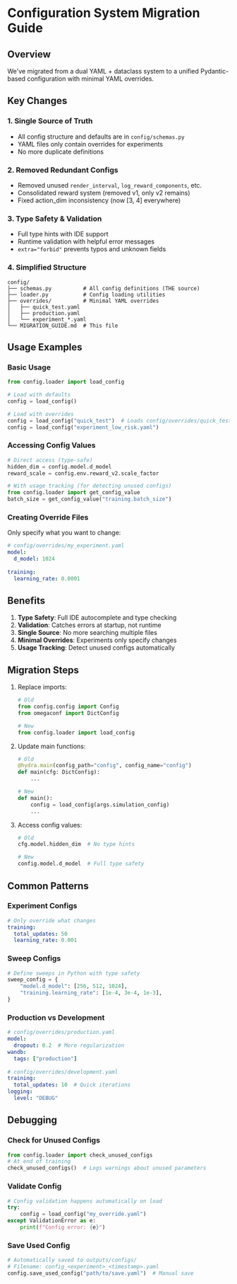 # Configuration System Migration Guide

## Overview

We've migrated from a dual YAML + dataclass system to a unified Pydantic-based configuration with minimal YAML overrides.

## Key Changes

### 1. **Single Source of Truth**
- All config structure and defaults are in `config/schemas.py`
- YAML files only contain overrides for experiments
- No more duplicate definitions

### 2. **Removed Redundant Configs**
- Removed unused `render_interval`, `log_reward_components`, etc.
- Consolidated reward system (removed v1, only v2 remains)
- Fixed action_dim inconsistency (now [3, 4] everywhere)

### 3. **Type Safety & Validation**
- Full type hints with IDE support
- Runtime validation with helpful error messages
- `extra="forbid"` prevents typos and unknown fields

### 4. **Simplified Structure**
```
config/
├── schemas.py          # All config definitions (THE source)
├── loader.py           # Config loading utilities
├── overrides/          # Minimal YAML overrides
│   ├── quick_test.yaml
│   ├── production.yaml
│   └── experiment_*.yaml
└── MIGRATION_GUIDE.md  # This file
```

## Usage Examples

### Basic Usage
```python
from config.loader import load_config

# Load with defaults
config = load_config()

# Load with overrides
config = load_config("quick_test")  # Loads config/overrides/quick_test.yaml
config = load_config("experiment_low_risk.yaml")
```

### Accessing Config Values
```python
# Direct access (type-safe)
hidden_dim = config.model.d_model
reward_scale = config.env.reward_v2.scale_factor

# With usage tracking (for detecting unused configs)
from config.loader import get_config_value
batch_size = get_config_value("training.batch_size")
```

### Creating Override Files
Only specify what you want to change:
```yaml
# config/overrides/my_experiment.yaml
model:
  d_model: 1024
  
training:
  learning_rate: 0.0001
```

## Benefits

1. **Type Safety**: Full IDE autocomplete and type checking
2. **Validation**: Catches errors at startup, not runtime
3. **Single Source**: No more searching multiple files
4. **Minimal Overrides**: Experiments only specify changes
5. **Usage Tracking**: Detect unused configs automatically

## Migration Steps

1. Replace imports:
   ```python
   # Old
   from config.config import Config
   from omegaconf import DictConfig
   
   # New
   from config.loader import load_config
   ```

2. Update main functions:
   ```python
   # Old
   @hydra.main(config_path="config", config_name="config")
   def main(cfg: DictConfig):
       ...
   
   # New
   def main():
       config = load_config(args.simulation_config)
       ...
   ```

3. Access config values:
   ```python
   # Old
   cfg.model.hidden_dim  # No type hints
   
   # New
   config.model.d_model  # Full type safety
   ```

## Common Patterns

### Experiment Configs
```yaml
# Only override what changes
training:
  total_updates: 50
  learning_rate: 0.001
```

### Sweep Configs
```python
# Define sweeps in Python with type safety
sweep_config = {
    "model.d_model": [256, 512, 1024],
    "training.learning_rate": [1e-4, 3e-4, 1e-3],
}
```

### Production vs Development
```yaml
# config/overrides/production.yaml
model:
  dropout: 0.2  # More regularization
wandb:
  tags: ["production"]
  
# config/overrides/development.yaml  
training:
  total_updates: 10  # Quick iterations
logging:
  level: "DEBUG"
```

## Debugging

### Check for Unused Configs
```python
from config.loader import check_unused_configs
# At end of training
check_unused_configs()  # Logs warnings about unused parameters
```

### Validate Config
```python
# Config validation happens automatically on load
try:
    config = load_config("my_override.yaml")
except ValidationError as e:
    print(f"Config error: {e}")
```

### Save Used Config
```python
# Automatically saved to outputs/configs/
# Filename: config_<experiment>_<timestamp>.yaml
config.save_used_config("path/to/save.yaml")  # Manual save
```